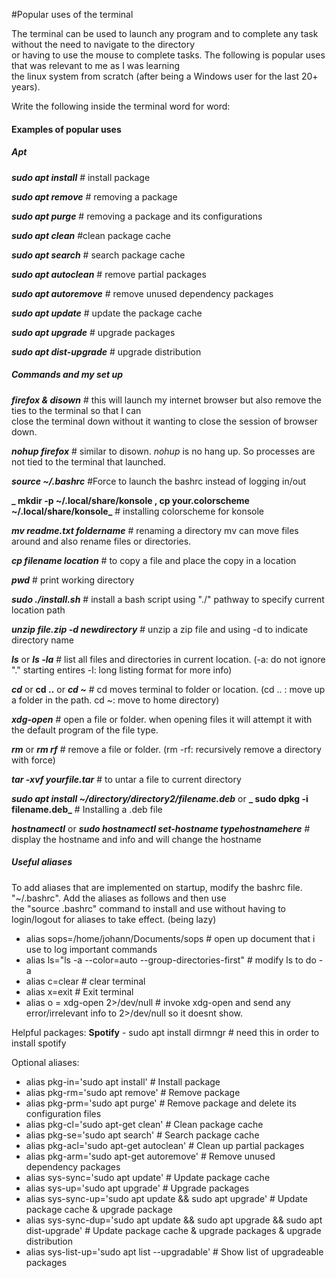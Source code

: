 #Popular uses of the terminal

The terminal can be used to launch any program and to complete any task without the need to navigate to the directory\
 or having to use the mouse to complete tasks. The following is popular uses that was relevant to me as I was learning\
  the linux system from scratch (after being a Windows user for the last 20+ years).
  
Write the following inside the terminal word for word:

#### Examples of popular uses
##### Apt

**_sudo apt install_** # install package

**_sudo apt remove_** # removing a package

**_sudo apt purge_** # removing a package and its configurations

**_sudo apt clean_** #clean package cache

**_sudo apt search_** # search package cache

**_sudo apt autoclean_** # remove partial packages

**_sudo apt autoremove_** # remove unused dependency packages

**_sudo apt update_** # update the package cache

**_sudo apt upgrade_** # upgrade packages

**_sudo apt dist-upgrade_** # upgrade distribution

##### Commands and my set up

**_firefox & disown_** # this will launch my internet browser but also remove the ties to the terminal so that I can\
close the terminal down without it wanting to close the session of browser down.

**_nohup firefox_** # similar to disown. *nohup* is no hang up. So processes are not tied to the terminal that launched.

**_source ~/.bashrc_** #Force to launch the bashrc instead of logging in/out

**_ mkdir -p ~/.local/share/konsole , cp your.colorscheme ~/.local/share/konsole_** # installing colorscheme for konsole

**_mv readme.txt foldername_** # renaming a directory mv can move files around and also rename files or directories.

**_cp filename location_** # to copy a file and place the copy in a location

**_pwd_** # print working directory

**_sudo ./install.sh_** # install a bash script using "./" pathway to specify current location path

**_unzip file.zip -d newdirectory_** # unzip a zip file and using -d to indicate directory name

**_ls_** or **_ls -la_** # list all files and directories in current location. (-a: do not ignore "." starting entires -l: long listing format for more info)

**_cd_** or **cd ..** or **_cd ~_** # cd moves terminal to folder or location. (cd .. : move up a folder in the path. cd ~: move to home directory)

**_xdg-open_** # open a file or folder. when opening files it will attempt it with the default program of the file type.

**_rm_** or **_rm rf_** # remove a file or folder. (rm -rf: recursively remove a directory with force)

**_tar -xvf yourfile.tar_** # to untar a file to current directory

**_sudo apt install ~/directory/directory2/filename.deb_** or **_ sudo dpkg -i filename.deb_** # Installing a .deb file

**_hostnamectl_** or **_sudo hostnamectl set-hostname typehostnamehere_** # display the hostname and info  and will change the hostname

##### Useful aliases

To add aliases that are implemented on startup, modify the bashrc file. "~/.bashrc". Add the aliases as follows and then use\
the "source .bashrc" command to install and use without having to login/logout for aliases to take effect. (being lazy)
        
   - alias sops=/home/johann/Documents/sops # open up document that i use to log important commands
   - alias ls="ls -a --color=auto --group-directories-first" # modify ls to do -a
   - alias c=clear # clear terminal
   - alias x=exit # Exit terminal
   - alias o = xdg-open 2>/dev/null # invoke xdg-open and send any error/irrelevant info to 2>/dev/null so it doesnt show.
        


Helpful packages:
   __Spotify__
      - sudo apt install dirmngr # need this in order to install spotify

Optional aliases:
        
   - alias pkg-in='sudo apt install' # Install package        
   - alias pkg-rm='sudo apt remove' # Remove package       
   - alias pkg-prm='sudo apt purge' # Remove package and delete its configuration files      
   - alias pkg-cl='sudo apt-get clean' # Clean package cache      
   - alias pkg-se='sudo apt search' # Search package cache     
   - alias pkg-acl='sudo apt-get autoclean'  # Clean up partial packages       
   - alias pkg-arm='sudo apt-get autoremove' # Remove unused dependency packages        
   - alias sys-sync='sudo apt update' # Update package cache
   - alias sys-up='sudo apt upgrade' # Upgrade packages        
   - alias sys-sync-up='sudo apt update && sudo apt upgrade' # Update package cache & upgrade package        
   - alias sys-sync-dup='sudo apt update && sudo apt upgrade && sudo apt dist-upgrade' # Update package cache & upgrade packages & upgrade distribution
   - alias sys-list-up='sudo apt list --upgradable' # Show list of upgradeable packages



